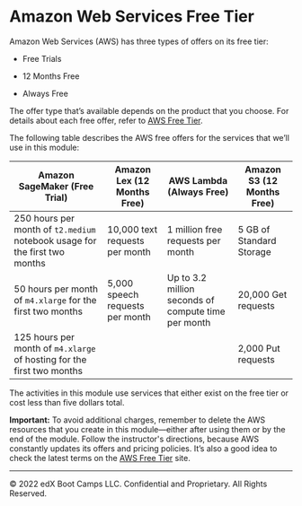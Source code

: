# Amazon Web Services Free Tier

Amazon Web Services (AWS) has three types of offers on its free tier:

* Free Trials

* 12 Months Free

* Always Free

The offer type that’s available depends on the product that you choose. For details about each free offer, refer to [AWS Free Tier](https://aws.amazon.com/free/free-tier/).

The following table describes the AWS free offers for the services that we’ll use in this module:

| Amazon SageMaker (Free Trial)                                                    | Amazon Lex (12 Months Free)       | AWS Lambda (Always Free)                              | Amazon S3 (12 Months Free) |
| -------------------------------------------------------------------------------- | --------------------------------- | ----------------------------------------------------- | -------------------------- |
| 250 hours per month of `t2.medium` notebook usage for the first two months | 10,000 text requests per month  | 1 million free requests per month                   | 5 GB of Standard Storage |
| 50 hours per month of `m4.xlarge` for the first two months    | 5,000 speech requests per month | Up to 3.2 million seconds of compute time per month | 20,000 Get requests      |
| 125 hours per month of `m4.xlarge` of hosting for the first two months    |                                   |                                                       | 2,000 Put requests       |

The activities in this module use services that either exist on the free tier or cost less than five dollars total.

**Important:** To avoid additional charges, remember to delete the AWS resources that you create in this module&mdash;either after using them or by the end of the module. Follow the instructor's directions, because AWS constantly updates its offers and pricing policies. It’s also a good idea to check the latest terms on the [AWS Free Tier](https://aws.amazon.com/free/free-tier/) site.

---

© 2022 edX Boot Camps LLC. Confidential and Proprietary. All Rights Reserved.
